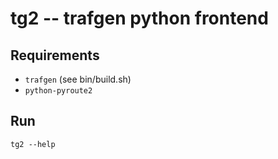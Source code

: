 # tg2 -- trafgen python frontend

## Requirements

* `trafgen` (see bin/build.sh)
* `python-pyroute2`


## Run

`tg2 --help`
